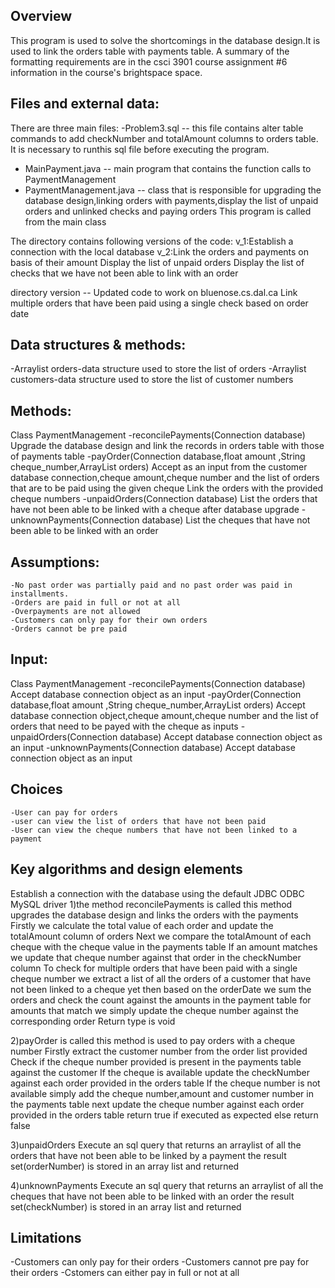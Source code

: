 Overview
--------

This program is used to solve the shortcomings in the database design.It is used to link the orders table with payments table.
A summary of the formatting requirements are in the csci 3901 course assignment #6 information in the course's brightspace space.

Files and external data:
-----------------------

There are three main files:
	-Problem3.sql -- this file contains alter table commands to add checkNumber and totalAmount columns to orders table.
					It is necessary to runthis sql file before executing the program.
  - MainPayment.java  -- main program that contains the function calls to PaymentManagement
  - PaymentManagement.java -- class that is responsible for upgrading the database design,linking orders with payments,display the list of unpaid orders and unlinked checks and 
								paying orders
								This program is called from the main class
  
The directory contains following versions of the code:
v_1:Establish a connection with the local database
v_2:Link the orders and payments on basis of their amount
	Display the list of unpaid orders
	Display the list of checks that we have not been able to link with an order
	
directory version -- Updated code to work on bluenose.cs.dal.ca
					Link multiple orders that have been paid using a single check based on order date

Data structures & methods:
---------------------------
-Arraylist orders-data structure used to store the list of orders 
-Arraylist customers-data structure used to store the list of customer numbers

Methods:
------
Class PaymentManagement
	-reconcilePayments(Connection database)
		Upgrade the database design and link the records in orders table with those of payments table
	-payOrder(Connection database,float amount ,String cheque_number,ArrayList<Integer> orders)
		Accept as an input from the customer database connection,cheque amount,cheque number and the list of orders that are to be paid using the given cheque
		Link the orders with the provided cheque numbers
	-unpaidOrders(Connection database)
		List the orders that have not been able to be linked with a cheque after database upgrade
	-unknownPayments(Connection database)
		List the cheques that have not been able to be linked with an order

Assumptions:
-----------

	-No past order was partially paid and no past order was paid in installments.
	-Orders are paid in full or not at all
	-Overpayments are not allowed
	-Customers can only pay for their own orders
	-Orders cannot be pre paid 
  
Input:
-------

Class PaymentManagement
	-reconcilePayments(Connection database)
		Accept database connection object as an input
	-payOrder(Connection database,float amount ,String cheque_number,ArrayList<Integer> orders)
		Accept database connection object,cheque amount,cheque number and the list of orders that need to be payed with the cheque as inputs
	-unpaidOrders(Connection database)
		Accept database connection object as an input
	-unknownPayments(Connection database)
		Accept database connection object as an input  

Choices
-------

	-User can pay for orders
	-user can view the list of orders that have not been paid
	-User can view the cheque numbers that have not been linked to a payment

Key algorithms and design elements
----------------------------------

Establish a connection with the database using the default JDBC ODBC MySQL driver
1)the method reconcilePayments is called 
	this method upgrades the database design and links the orders with the payments
	Firstly we calculate the total value of each order and update the totalAmount column of orders
	Next we compare the totalAmount of each cheque with the cheque value in the payments table
	If an amount matches we update that cheque number against that order in the checkNumber column
	To check for multiple orders that have been paid with a single cheque number we extract a list of all the orders of a customer that have not been linked to a cheque yet
	then based on the orderDate we sum the orders and check the count against the amounts in the payment table
	for amounts that match we simply update the cheque number against the corresponding order
	Return type is void

2)payOrder is called
	this method is used to pay orders with a cheque number
	Firstly extract the customer number from the order list provided
	Check if the cheque number provided is present in the payments table against the customer
	If the cheque is available update the checkNumber against each order provided in the orders table
	If the cheque number is not available simply add the cheque number,amount and customer number in the payments table
	next update the cheque number against each order provided in the orders table
	return true if executed as expected else return false
	
3)unpaidOrders
	Execute an sql query that returns an arraylist of all the orders that have not been able to be linked by a payment
	the result set(orderNumber) is stored in an array list and returned 
	
4)unknownPayments
	Execute an sql query that returns an arraylist of all the cheques that have not been able to be linked with an order
	the result set(checkNumber) is stored in an array list and returned

Limitations
-----------
-Customers can only pay for their orders
-Customers cannot pre pay for their orders
-Cstomers can either pay in full or not at all

